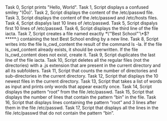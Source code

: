 Task 0, Script prints "Hello, World".
Task 1, Script displays a confused smiley "(Ôo)'.
Task 2, Script displays the content of the /etc/passwd file.
Task 3, Script displays the content of the /etc/passwd and /etc/hosts files.
Task 4, Script dispalys last 10 lines of /etc/passwd.
Task 5, Script dispalys first 10 lines of /etc/passwd.
Task 6, Script displays the third line of the file iacta.
Task 7, Script creates a file named exactly \*\\'"Best School"\'\\*$\?\*\*\*\*\*:) containing the text Best School ending by a new line.
Task 8, Script  writes into the file ls_cwd_content the result of the command ls -la. If the file ls_cwd_content already exists, it should be overwritten. If the file ls_cwd_content does not exist, create it.
Task 9, Script duplicates the last line of the file iacta.
Task 10, Script deletes all the regular files (not the directories) with a .js extension that are present in the current directory and all its subfolders.
Task 11, Script that counts the number of directories and sub-directories in the current directory.
Task 12, Script that displays the 10 newest files in the current directory.
Task 13, Script that takes a list of words as input and prints only words that appear exactly once.
Task 14, Script displays the pattern “root” from the file /etc/passwd.
Task 15, Script that displays  the number of lines that contain the pattern “bin” in the file.
Task 16, Script that displays lines containing the pattern “root” and 3 lines after them in the file /etc/passwd.
Task 17, Script that displays all the lines in the file /etc/passwd that do not contain the pattern “bin”.
